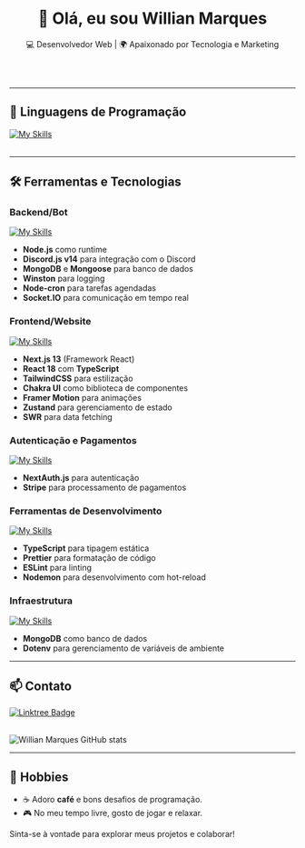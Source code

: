 <h1 align="center">👋 Olá, eu sou Willian Marques</h1>

<p align="center">
  💻 Desenvolvedor Web | 🌍 Apaixonado por Tecnologia e Marketing
</p><br><br>

---

## 🚀 Linguagens de Programação
[![My Skills](https://skillicons.dev/icons?i=javascript,typescript,lua)](https://skillicons.dev)<br><br>

---

## 🛠️ Ferramentas e Tecnologias

### **Backend/Bot**
[![My Skills](https://skillicons.dev/icons?i=nodejs,mongodb,express)](https://skillicons.dev)

- **Node.js** como runtime
- **Discord.js v14** para integração com o Discord
- **MongoDB** e **Mongoose** para banco de dados
- **Winston** para logging
- **Node-cron** para tarefas agendadas
- **Socket.IO** para comunicação em tempo real

### **Frontend/Website**
[![My Skills](https://skillicons.dev/icons?i=react,nextjs,tailwindcss)](https://skillicons.dev)

- **Next.js 13** (Framework React)
- **React 18** com **TypeScript**
- **TailwindCSS** para estilização
- **Chakra UI** como biblioteca de componentes
- **Framer Motion** para animações
- **Zustand** para gerenciamento de estado
- **SWR** para data fetching

### **Autenticação e Pagamentos**
[![My Skills](https://skillicons.dev/icons?i=stripe)](https://skillicons.dev)

- **NextAuth.js** para autenticação
- **Stripe** para processamento de pagamentos

### **Ferramentas de Desenvolvimento**
[![My Skills](https://skillicons.dev/icons?i=typescript,vscode,git,github)](https://skillicons.dev)

- **TypeScript** para tipagem estática
- **Prettier** para formatação de código
- **ESLint** para linting
- **Nodemon** para desenvolvimento com hot-reload

### **Infraestrutura**
[![My Skills](https://skillicons.dev/icons?i=mongodb)](https://skillicons.dev)

- **MongoDB** como banco de dados
- **Dotenv** para gerenciamento de variáveis de ambiente

---

## 📫 Contato

[![Linktree Badge](https://img.shields.io/badge/-Linktree-39E09B?style=flat-square&logo=Linktree&logoColor=white&link=https://linktr.ee/seu-usuario)](https://linktr.ee/frontmidie)<br><br>

![Willian Marques GitHub stats](https://github-readme-stats.vercel.app/api?username=AlwaysPalaye&show_icons=true&theme=radical)

---

## 🎯 Hobbies

- ☕ Adoro **café** e bons desafios de programação.
- 🎮 No meu tempo livre, gosto de jogar e relaxar.

Sinta-se à vontade para explorar meus projetos e colaborar! <br><br>
